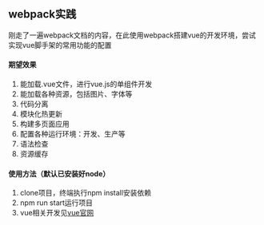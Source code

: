 ## webpack实践
刚走了一遍webpack文档的内容，在此使用webpack搭建vue的开发环境，尝试实现vue脚手架的常用功能的配置

#### 期望效果

1. 能加载.vue文件，进行vue.js的单组件开发
2. 能加载各种资源，包括图片、字体等
3. 代码分离
4. 模块化热更新
5. 构建多页面应用
6. 配置各种运行环境：开发、生产等
7. 语法检查
8. 资源缓存

#### 使用方法（默认已安装好node）
1. clone项目，终端执行npm install安装依赖
2. npm run start运行项目
3. vue相关开发见[vue官网](https://cn.vuejs.org/v2/guide/index.html)